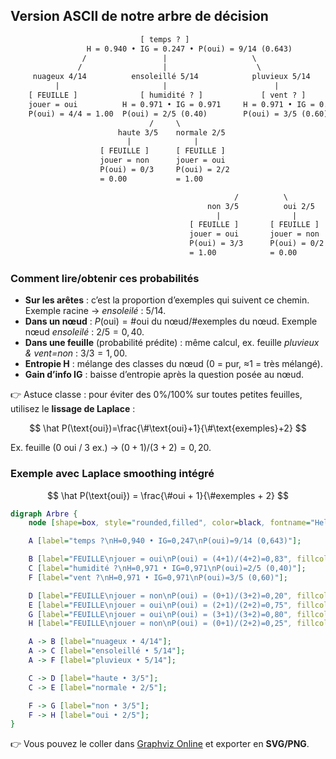 ## Version ASCII de notre arbre de décision

```txt
                             [ temps ? ]
                 H = 0.940 • IG = 0.247 • P(oui) = 9/14 (0.643)
                /                 |                   \
               /                  |                    \
     nuageux 4/14          ensoleillé 5/14            pluvieux 5/14
          |                       |                        |
    [ FEUILLE ]              [ humidité ? ]             [ vent ? ]
    jouer = oui          H = 0.971 • IG = 0.971     H = 0.971 • IG = 0.971
    P(oui) = 4/4 = 1.00  P(oui) = 2/5 (0.40)        P(oui) = 3/5 (0.60)
                               /     \
                        haute 3/5    normale 2/5
                          |              |
                    [ FEUILLE ]      [ FEUILLE ]
                    jouer = non      jouer = oui
                    P(oui) = 0/3     P(oui) = 2/2
                    = 0.00           = 1.00

                                                  /          \
                                            non 3/5          oui 2/5
                                              |                |
                                        [ FEUILLE ]       [ FEUILLE ]
                                        jouer = oui       jouer = non
                                        P(oui) = 3/3      P(oui) = 0/2
                                        = 1.00            = 0.00
```


### Comment lire/obtenir ces probabilités

* **Sur les arêtes** : c’est la proportion d’exemples qui suivent ce chemin.
  Exemple racine → *ensoleilé* : $5/14$.
* **Dans un nœud** : $P(\text{oui}) = \#\text{oui du nœud} / \#\text{exemples du nœud}$.
  Exemple nœud *ensoleilé* : $2/5 = 0{,}40$.
* **Dans une feuille** (probabilité prédite) : même calcul, ex. feuille *pluvieux & vent=non* : $3/3=1{,}00$.
* **Entropie H** : mélange des classes du nœud (0 = pur, ≈1 = très mélangé).
* **Gain d’info IG** : baisse d’entropie après la question posée au nœud.

👉 Astuce classe : pour éviter des 0%/100% sur toutes petites feuilles, utilisez le **lissage de Laplace** :

$$
\hat P(\text{oui})=\frac{\#\text{oui}+1}{\#\text{exemples}+2}
$$

Ex. feuille (0 oui / 3 ex.) → $(0+1)/(3+2)=0{,}20$.










### Exemple avec **Laplace smoothing intégré**


$$
\hat P(\text{oui}) = \frac{\#oui + 1}{\#exemples + 2}
$$

```dot
digraph Arbre {
    node [shape=box, style="rounded,filled", color=black, fontname="Helvetica"];

    A [label="temps ?\nH=0,940 • IG=0,247\nP(oui)=9/14 (0,643)"];

    B [label="FEUILLE\njouer = oui\nP(oui) = (4+1)/(4+2)=0,83", fillcolor="#e6ffe6"];
    C [label="humidité ?\nH=0,971 • IG=0,971\nP(oui)=2/5 (0,40)"];
    F [label="vent ?\nH=0,971 • IG=0,971\nP(oui)=3/5 (0,60)"];

    D [label="FEUILLE\njouer = non\nP(oui) = (0+1)/(3+2)=0,20", fillcolor="#ffe6e6"];
    E [label="FEUILLE\njouer = oui\nP(oui) = (2+1)/(2+2)=0,75", fillcolor="#e6ffe6"];
    G [label="FEUILLE\njouer = oui\nP(oui) = (3+1)/(3+2)=0,80", fillcolor="#e6ffe6"];
    H [label="FEUILLE\njouer = non\nP(oui) = (0+1)/(2+2)=0,25", fillcolor="#ffe6e6"];

    A -> B [label="nuageux • 4/14"];
    A -> C [label="ensoleillé • 5/14"];
    A -> F [label="pluvieux • 5/14"];

    C -> D [label="haute • 3/5"];
    C -> E [label="normale • 2/5"];

    F -> G [label="non • 3/5"];
    F -> H [label="oui • 2/5"];
}
```

👉 Vous pouvez le coller dans [Graphviz Online](https://dreampuf.github.io/GraphvizOnline) et exporter en **SVG/PNG**.


